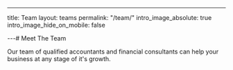 ---
title: Team
layout: teams
permalink: "/team/"
intro_image_absolute: true
intro_image_hide_on_mobile: false

---# Meet The Team

Our team of qualified accountants and financial consultants can help your business at any stage of it's growth.
